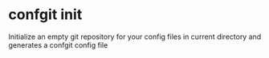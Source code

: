 # confgit init

Initialize an empty git repository for your config files in current directory and generates a confgit config file
